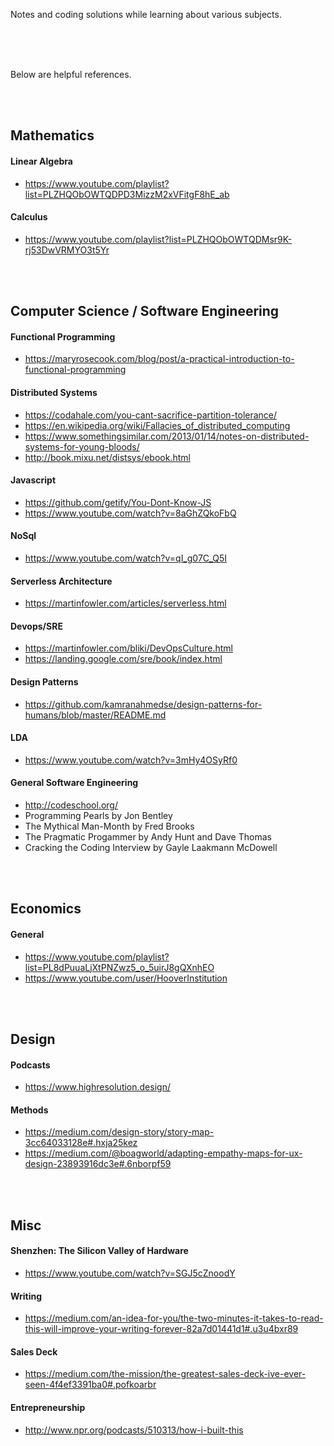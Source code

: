 Notes and coding solutions while learning about various subjects.

<br/><br/><br/>

Below are helpful references.

<br/><br/>

## Mathematics

#### Linear Algebra
  + https://www.youtube.com/playlist?list=PLZHQObOWTQDPD3MizzM2xVFitgF8hE_ab
#### Calculus
  + https://www.youtube.com/playlist?list=PLZHQObOWTQDMsr9K-rj53DwVRMYO3t5Yr

<br/><br/>

## Computer Science / Software Engineering

#### Functional Programming
  + https://maryrosecook.com/blog/post/a-practical-introduction-to-functional-programming

#### Distributed Systems
  + https://codahale.com/you-cant-sacrifice-partition-tolerance/
  + https://en.wikipedia.org/wiki/Fallacies_of_distributed_computing
  + https://www.somethingsimilar.com/2013/01/14/notes-on-distributed-systems-for-young-bloods/
  + http://book.mixu.net/distsys/ebook.html

#### Javascript
  + https://github.com/getify/You-Dont-Know-JS
  + https://www.youtube.com/watch?v=8aGhZQkoFbQ

#### NoSql
  + https://www.youtube.com/watch?v=qI_g07C_Q5I  
  
#### Serverless Architecture
  + https://martinfowler.com/articles/serverless.html
  
#### Devops/SRE
  + https://martinfowler.com/bliki/DevOpsCulture.html  
  + https://landing.google.com/sre/book/index.html

#### Design Patterns
  + https://github.com/kamranahmedse/design-patterns-for-humans/blob/master/README.md
  
#### LDA
  + https://www.youtube.com/watch?v=3mHy4OSyRf0

#### General Software Engineering
  + http://codeschool.org/
  + Programming Pearls by Jon Bentley
  + The Mythical Man-Month by Fred Brooks
  + The Pragmatic Progammer by Andy Hunt and Dave Thomas
  + Cracking the Coding Interview by Gayle Laakmann McDowell
  
<br/><br/>

## Economics

#### General
  + https://www.youtube.com/playlist?list=PL8dPuuaLjXtPNZwz5_o_5uirJ8gQXnhEO
  + https://www.youtube.com/user/HooverInstitution

<br/><br/>

## Design

#### Podcasts
  + https://www.highresolution.design/
  
#### Methods
  + https://medium.com/design-story/story-map-3cc64033128e#.hxja25kez
  + https://medium.com/@boagworld/adapting-empathy-maps-for-ux-design-23893916dc3e#.6nborpf59

<br/><br/>

## Misc

#### Shenzhen: The Silicon Valley of Hardware
  + https://www.youtube.com/watch?v=SGJ5cZnoodY

#### Writing
  + https://medium.com/an-idea-for-you/the-two-minutes-it-takes-to-read-this-will-improve-your-writing-forever-82a7d01441d1#.u3u4bxr89

#### Sales Deck
  + https://medium.com/the-mission/the-greatest-sales-deck-ive-ever-seen-4f4ef3391ba0#.pofkoarbr
  
#### Entrepreneurship
  + http://www.npr.org/podcasts/510313/how-i-built-this
